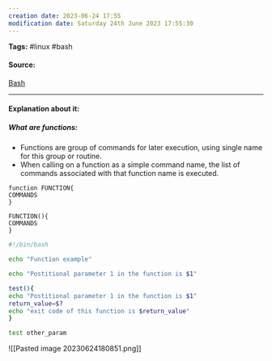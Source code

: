 ```yaml
---
creation date: 2023-06-24 17:55
modification date: Saturday 24th June 2023 17:55:30
---
```


**Tags:** #linux #bash

#### Source:
[Bash](https://tldp.org/LDP/Bash-Beginners-Guide/html/sect_11_01.html)

--------------------------------------

#### Explanation about it:

##### What are functions:

* Functions are group of commands for later execution, using single name for this group or routine.
* When calling on a function as a simple command name, the list of commands associated with that function name is executed.

```
function FUNCTION{
COMMANDS
}

FUNCTION(){
COMMANDS
}
```


```bash
#!/bin/bash

echo "Function example"

echo "Postitional parameter 1 in the function is $1"

test(){
echo "Postitional parameter 1 in the function is $1"
return_value=$?
echo "exit code of this function is $return_value"
}

test other_param
```

![[Pasted image 20230624180851.png]]


